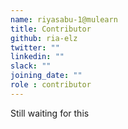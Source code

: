```yaml
---
name: riyasabu-1@mulearn
title: Contributor
github: ria-elz
twitter: ""
linkedin: ""
slack: ""
joining_date: ""
role : contributor
---
```


Still waiting for this
